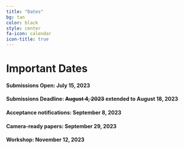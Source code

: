 ```yaml
---
title: "Dates"
bg: tan
color: black
style: center
fa-icon: calendar
icon-title: true
---
```


# Important Dates

#### Submissions Open: July 15, 2023

#### Submissions Deadline: ~~August 4, 2023~~ extended to **August 18, 2023**

#### Acceptance notifications: September 8, 2023

#### Camera-ready papers: September 29, 2023

#### Workshop: **November 12, 2023**
